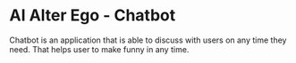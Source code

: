 # AI Alter Ego - Chatbot
Chatbot is an application that is able to discuss with users on any time they need. That helps user to make funny in any time.
